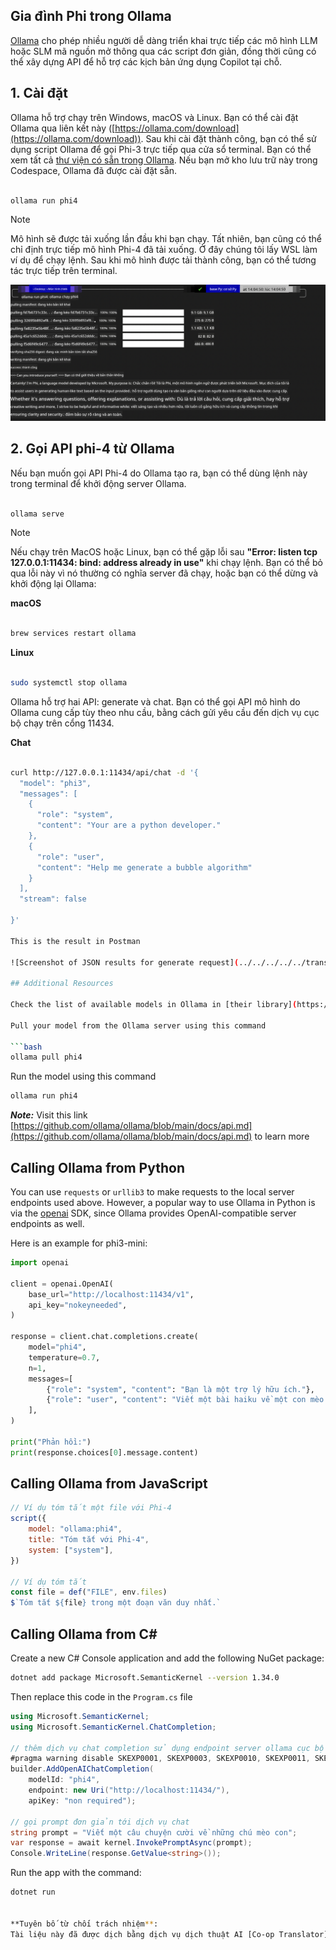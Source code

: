 <!--
CO_OP_TRANSLATOR_METADATA:
{
  "original_hash": "0b38834693bb497f96bf53f0d941f9a1",
  "translation_date": "2025-07-16T19:17:30+00:00",
  "source_file": "md/01.Introduction/02/04.Ollama.md",
  "language_code": "vi"
}
-->
## Gia đình Phi trong Ollama


[Ollama](https://ollama.com) cho phép nhiều người dễ dàng triển khai trực tiếp các mô hình LLM hoặc SLM mã nguồn mở thông qua các script đơn giản, đồng thời cũng có thể xây dựng API để hỗ trợ các kịch bản ứng dụng Copilot tại chỗ.

## **1. Cài đặt**

Ollama hỗ trợ chạy trên Windows, macOS và Linux. Bạn có thể cài đặt Ollama qua liên kết này ([https://ollama.com/download](https://ollama.com/download)). Sau khi cài đặt thành công, bạn có thể sử dụng script Ollama để gọi Phi-3 trực tiếp qua cửa sổ terminal. Bạn có thể xem tất cả [thư viện có sẵn trong Ollama](https://ollama.com/library). Nếu bạn mở kho lưu trữ này trong Codespace, Ollama đã được cài đặt sẵn.

```bash

ollama run phi4

```

> [!NOTE]
> Mô hình sẽ được tải xuống lần đầu khi bạn chạy. Tất nhiên, bạn cũng có thể chỉ định trực tiếp mô hình Phi-4 đã tải xuống. Ở đây chúng tôi lấy WSL làm ví dụ để chạy lệnh. Sau khi mô hình được tải thành công, bạn có thể tương tác trực tiếp trên terminal.

![run](../../../../../translated_images/ollama_run.e9755172b162b381359f8dc8ad0eb1499e13266d833afaf29c47e928d6d7abc5.vi.png)

## **2. Gọi API phi-4 từ Ollama**

Nếu bạn muốn gọi API Phi-4 do Ollama tạo ra, bạn có thể dùng lệnh này trong terminal để khởi động server Ollama.

```bash

ollama serve

```

> [!NOTE]
> Nếu chạy trên MacOS hoặc Linux, bạn có thể gặp lỗi sau **"Error: listen tcp 127.0.0.1:11434: bind: address already in use"** khi chạy lệnh. Bạn có thể bỏ qua lỗi này vì nó thường có nghĩa server đã chạy, hoặc bạn có thể dừng và khởi động lại Ollama:

**macOS**

```bash

brew services restart ollama

```

**Linux**

```bash

sudo systemctl stop ollama

```

Ollama hỗ trợ hai API: generate và chat. Bạn có thể gọi API mô hình do Ollama cung cấp tùy theo nhu cầu, bằng cách gửi yêu cầu đến dịch vụ cục bộ chạy trên cổng 11434.

**Chat**

```bash

curl http://127.0.0.1:11434/api/chat -d '{
  "model": "phi3",
  "messages": [
    {
      "role": "system",
      "content": "Your are a python developer."
    },
    {
      "role": "user",
      "content": "Help me generate a bubble algorithm"
    }
  ],
  "stream": false
  
}'

This is the result in Postman

![Screenshot of JSON results for generate request](../../../../../translated_images/ollama_gen.bda5d4e715366cc9c1cae2956e30bfd55b07b22ca782ef69e680100a9a1fd563.vi.png)

## Additional Resources

Check the list of available models in Ollama in [their library](https://ollama.com/library).

Pull your model from the Ollama server using this command

```bash
ollama pull phi4
```

Run the model using this command

```bash
ollama run phi4
```

***Note:*** Visit this link [https://github.com/ollama/ollama/blob/main/docs/api.md](https://github.com/ollama/ollama/blob/main/docs/api.md) to learn more

## Calling Ollama from Python

You can use `requests` or `urllib3` to make requests to the local server endpoints used above. However, a popular way to use Ollama in Python is via the [openai](https://pypi.org/project/openai/) SDK, since Ollama provides OpenAI-compatible server endpoints as well.

Here is an example for phi3-mini:

```python
import openai

client = openai.OpenAI(
    base_url="http://localhost:11434/v1",
    api_key="nokeyneeded",
)

response = client.chat.completions.create(
    model="phi4",
    temperature=0.7,
    n=1,
    messages=[
        {"role": "system", "content": "Bạn là một trợ lý hữu ích."},
        {"role": "user", "content": "Viết một bài haiku về một con mèo đói"},
    ],
)

print("Phản hồi:")
print(response.choices[0].message.content)
```

## Calling Ollama from JavaScript 

```javascript
// Ví dụ tóm tắt một file với Phi-4
script({
    model: "ollama:phi4",
    title: "Tóm tắt với Phi-4",
    system: ["system"],
})

// Ví dụ tóm tắt
const file = def("FILE", env.files)
$`Tóm tắt ${file} trong một đoạn văn duy nhất.`
```

## Calling Ollama from C#

Create a new C# Console application and add the following NuGet package:

```bash
dotnet add package Microsoft.SemanticKernel --version 1.34.0
```

Then replace this code in the `Program.cs` file

```csharp
using Microsoft.SemanticKernel;
using Microsoft.SemanticKernel.ChatCompletion;

// thêm dịch vụ chat completion sử dụng endpoint server ollama cục bộ
#pragma warning disable SKEXP0001, SKEXP0003, SKEXP0010, SKEXP0011, SKEXP0050, SKEXP0052
builder.AddOpenAIChatCompletion(
    modelId: "phi4",
    endpoint: new Uri("http://localhost:11434/"),
    apiKey: "non required");

// gọi prompt đơn giản tới dịch vụ chat
string prompt = "Viết một câu chuyện cười về những chú mèo con";
var response = await kernel.InvokePromptAsync(prompt);
Console.WriteLine(response.GetValue<string>());
```

Run the app with the command:

```bash
dotnet run


**Tuyên bố từ chối trách nhiệm**:  
Tài liệu này đã được dịch bằng dịch vụ dịch thuật AI [Co-op Translator](https://github.com/Azure/co-op-translator). Mặc dù chúng tôi cố gắng đảm bảo độ chính xác, xin lưu ý rằng bản dịch tự động có thể chứa lỗi hoặc không chính xác. Tài liệu gốc bằng ngôn ngữ gốc của nó nên được coi là nguồn chính xác và đáng tin cậy. Đối với các thông tin quan trọng, nên sử dụng dịch vụ dịch thuật chuyên nghiệp do con người thực hiện. Chúng tôi không chịu trách nhiệm về bất kỳ sự hiểu lầm hoặc giải thích sai nào phát sinh từ việc sử dụng bản dịch này.